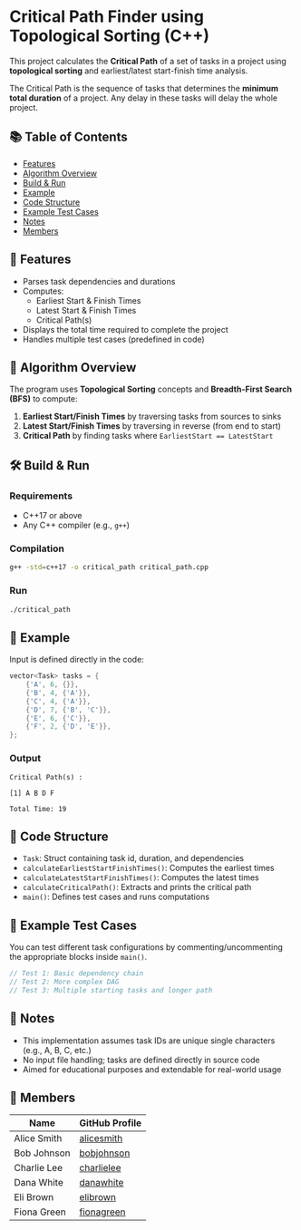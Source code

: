 # Critical Path Finder using Topological Sorting (C++)

This project calculates the **Critical Path** of a set of tasks in a project using **topological sorting** and earliest/latest start-finish time analysis.

The Critical Path is the sequence of tasks that determines the **minimum total duration** of a project. Any delay in these tasks will delay the whole project.

## 📚 Table of Contents

- [Features](#features)
- [Algorithm Overview](#algorithm-overview)
- [Build & Run](#build--run)
- [Example](#example)
- [Code Structure](#code-structure)
- [Example Test Cases](#example-test-cases)
- [Notes](#notes)
- [Members](#members)

## 🚀 Features

- Parses task dependencies and durations
- Computes:
    - Earliest Start & Finish Times
    - Latest Start & Finish Times
    - Critical Path(s)
- Displays the total time required to complete the project
- Handles multiple test cases (predefined in code)

## 🧠 Algorithm Overview

The program uses **Topological Sorting** concepts and **Breadth-First Search (BFS)** to compute:
1. **Earliest Start/Finish Times** by traversing tasks from sources to sinks
2. **Latest Start/Finish Times** by traversing in reverse (from end to start)
3. **Critical Path** by finding tasks where `EarliestStart == LatestStart`

## 🛠️ Build & Run

### Requirements

- C++17 or above
- Any C++ compiler (e.g., `g++`)

### Compilation

```bash
g++ -std=c++17 -o critical_path critical_path.cpp
```

### Run

```bash
./critical_path
```

## 🧪 Example

Input is defined directly in the code:

```cpp
vector<Task> tasks = {
    {'A', 6, {}},
    {'B', 4, {'A'}},
    {'C', 4, {'A'}},
    {'D', 7, {'B', 'C'}},
    {'E', 6, {'C'}},
    {'F', 2, {'D', 'E'}},
};
```

### Output

```
Critical Path(s) : 

[1] A B D F 

Total Time: 19
```

## 📁 Code Structure

- `Task`: Struct containing task id, duration, and dependencies
- `calculateEarliestStartFinishTimes()`: Computes the earliest times
- `calculateLatestStartFinishTimes()`: Computes the latest times
- `calculateCriticalPath()`: Extracts and prints the critical path
- `main()`: Defines test cases and runs computations

## 🧩 Example Test Cases

You can test different task configurations by commenting/uncommenting the appropriate blocks inside `main()`.

```cpp
// Test 1: Basic dependency chain
// Test 2: More complex DAG
// Test 3: Multiple starting tasks and longer path
```

## 📝 Notes

- This implementation assumes task IDs are unique single characters (e.g., A, B, C, etc.)
- No input file handling; tasks are defined directly in source code
- Aimed for educational purposes and extendable for real-world usage

## 👥 Members

| Name        | GitHub Profile                              |
| ----------- | ------------------------------------------- |
| Alice Smith | [alicesmith](https://github.com/alicesmith) |
| Bob Johnson | [bobjohnson](https://github.com/bobjohnson) |
| Charlie Lee | [charlielee](https://github.com/charlielee) |
| Dana White  | [danawhite](https://github.com/danawhite)   |
| Eli Brown   | [elibrown](https://github.com/elibrown)     |
| Fiona Green | [fionagreen](https://github.com/fionagreen) |